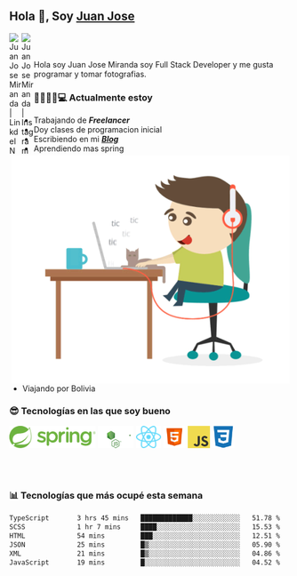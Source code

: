 ## Hola 👋, Soy [Juan Jose](http://juanjoses.me)

<a href="https://www.linkedin.com/in/juanjosemirandam/">
  <img align="left" alt="Juan Jose Miranda | LinkdeIN" width="22px" src="https://cdn.jsdelivr.net/npm/simple-icons@v3/icons/linkedin.svg" />
</a>

<a href="https://www.instagram.com/juan.jose.miranda/">
  <img align="left" alt="Juan Jose Miranda | Instagram" width="22px" src="https://cdn.jsdelivr.net/npm/simple-icons@v3/icons/instagram.svg" />
</a>

<br /> <br />

Hola soy Juan Jose Miranda soy Full Stack Developer y me gusta programar y tomar fotografias.

<img align="right" alt="GIF" src="./images/gif-juanjose.gif" width="500" max-height="320" />

### 👨‍💻🕵‍♀💻 Actualmente estoy

- Trabajando de ***Freelancer***
- Doy clases de programacion inicial
- Escribiendo en mi ***[Blog](http://juanjoses.me)***
- Aprendiendo mas spring
- Viajando por Bolivia 

### 😎 Tecnologías en las que soy bueno

<code><img alt="Spring" height="40px" src="./images/spring-icon.svg"/></code>
<code><img alt="NodeJS" height="40px" src="./images/nodejs-icon.svg" /></code>
<code><img alt="ReactJS" height="40px" src="./images/react-icon.svg" /></code>
<code><img alt="HTML5" height="40px" src="./images/html-icon.png" /></code>
<code><img alt="JavaScript" height="40px" src="./images/js-icon.png"  /></code>
<code><img alt="CSS3" height="40px" src="./images/css-icon.png" /></code>

<br/><br/>

### 📊 Tecnologías que más ocupé esta semana

<!--START_SECTION:waka-->

```text
TypeScript       3 hrs 45 mins   █████████████░░░░░░░░░░░░   51.78 %
SCSS             1 hr 7 mins     ████░░░░░░░░░░░░░░░░░░░░░   15.53 %
HTML             54 mins         ███░░░░░░░░░░░░░░░░░░░░░░   12.51 %
JSON             25 mins         █▒░░░░░░░░░░░░░░░░░░░░░░░   05.90 %
XML              21 mins         █▒░░░░░░░░░░░░░░░░░░░░░░░   04.86 %
JavaScript       19 mins         █░░░░░░░░░░░░░░░░░░░░░░░░   04.52 %
```

<!--END_SECTION:waka-->

<!-- ### 📌🤓 Últimos artículos en mi blog -->